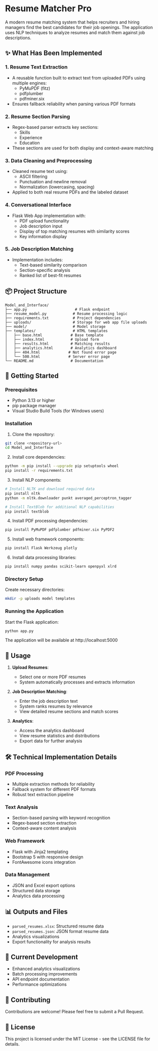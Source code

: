 # Resume Matcher Pro

A modern resume matching system that helps recruiters and hiring managers find the best candidates for their job openings. The application uses NLP techniques to analyze resumes and match them against job descriptions.

## ✨ What Has Been Implemented

### 1. Resume Text Extraction
- A reusable function built to extract text from uploaded PDFs using multiple engines:
  - PyMuPDF (fitz)
  - pdfplumber
  - pdfminer.six
- Ensures fallback reliability when parsing various PDF formats

### 2. Resume Section Parsing
- Regex-based parser extracts key sections:
  - Skills
  - Experience
  - Education
- These sections are used for both display and context-aware matching

### 3. Data Cleaning and Preprocessing
- Cleaned resume text using:
  - ASCII filtering
  - Punctuation and newline removal
  - Normalization (lowercasing, spacing)
- Applied to both real resume PDFs and the labeled dataset

### 4. Conversational Interface
- Flask Web App implementation with:
  - PDF upload functionality
  - Job description input
  - Display of top matching resumes with similarity scores
  - Key information display

### 5. Job Description Matching
- Implementation includes:
  - Text-based similarity comparison
  - Section-specific analysis
  - Ranked list of best-fit resumes

## 📦 Project Structure

```
Model_and_Interface/
├── app.py                      # Flask endpoint
├── resume_model.py            # Resume processing logic
├── requirements.txt           # Project dependencies
├── uploads/                   # Storage for web app file uploads
├── model/                     # Model storage
├── templates/                 # HTML templates
│   ├── base.html             # Base template
│   ├── index.html            # Upload form
│   ├── results.html          # Matching results
│   ├── analytics.html        # Analytics dashboard
│   ├── 404.html             # Not found error page
│   └── 500.html             # Server error page
└── README.md                 # Documentation
```

## 🚀 Getting Started

### Prerequisites
- Python 3.13 or higher
- pip package manager
- Visual Studio Build Tools (for Windows users)

### Installation

1. Clone the repository:
```bash
git clone <repository-url>
cd Model_and_Interface
```

2. Install core dependencies:
```bash
python -m pip install --upgrade pip setuptools wheel
pip install -r requirements.txt
```

3. Install NLP components:
```bash
# Install NLTK and download required data
pip install nltk
python -m nltk.downloader punkt averaged_perceptron_tagger

# Install TextBlob for additional NLP capabilities
pip install textblob
```

4. Install PDF processing dependencies:
```bash
pip install PyMuPDF pdfplumber pdfminer.six PyPDF2
```

5. Install web framework components:
```bash
pip install Flask Werkzeug plotly
```

6. Install data processing libraries:
```bash
pip install numpy pandas scikit-learn openpyxl xlrd
```

### Directory Setup

Create necessary directories:
```bash
mkdir -p uploads model templates
```

### Running the Application

Start the Flask application:
```bash
python app.py
```

The application will be available at http://localhost:5000

## 🔧 Usage

1. **Upload Resumes**: 
   - Select one or more PDF resumes
   - System automatically processes and extracts information

2. **Job Description Matching**:
   - Enter the job description text
   - System ranks resumes by relevance
   - View detailed resume sections and match scores

3. **Analytics**:
   - Access the analytics dashboard
   - View resume statistics and distributions
   - Export data for further analysis

## 🛠️ Technical Implementation Details

### PDF Processing
- Multiple extraction methods for reliability
- Fallback system for different PDF formats
- Robust text extraction pipeline

### Text Analysis
- Section-based parsing with keyword recognition
- Regex-based section extraction
- Context-aware content analysis

### Web Framework
- Flask with Jinja2 templating
- Bootstrap 5 with responsive design
- FontAwesome icons integration

### Data Management
- JSON and Excel export options
- Structured data storage
- Analytics data processing

## 📊 Outputs and Files

- `parsed_resumes.xlsx`: Structured resume data
- `parsed_resumes.json`: JSON format resume data
- Analytics visualizations
- Export functionality for analysis results

## 🔄 Current Development

- Enhanced analytics visualizations
- Batch processing improvements
- API endpoint documentation
- Performance optimizations

## 🤝 Contributing

Contributions are welcome! Please feel free to submit a Pull Request.

## 📝 License

This project is licensed under the MIT License - see the LICENSE file for details.
